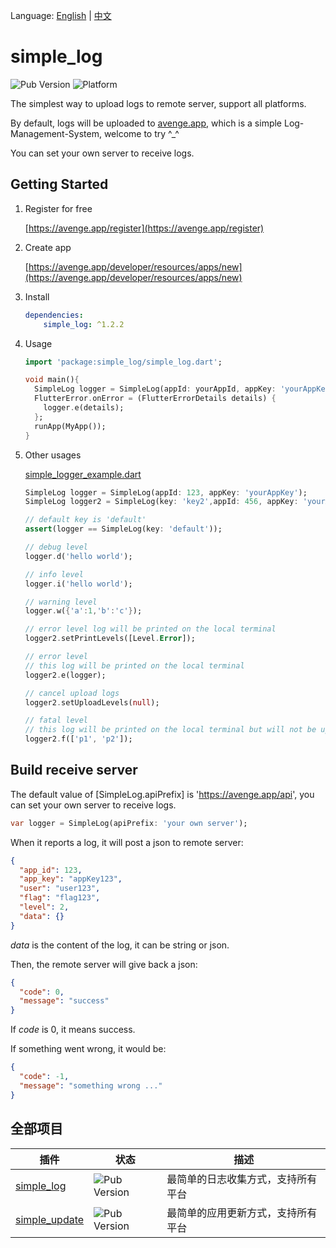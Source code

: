 Language: [English](README.md) | [中文](README_zh-CN.md)

# simple_log
![Pub Version](https://img.shields.io/pub/v/simple_log?style=flat-square)
![Platform](https://img.shields.io/badge/platform-flutter%7Cflutter%20web%7Cdart%20vm-brightgreen)

The simplest way to upload logs to remote server, support all platforms.

By default, logs will be uploaded to [avenge.app](https://avenge.app), which is a simple Log-Management-System, welcome to try ^_^

You can set your own server to receive logs.

## Getting Started

1. Register for free

   [https://avenge.app/register](https://avenge.app/register)
2. Create app

   [https://avenge.app/developer/resources/apps/new](https://avenge.app/developer/resources/apps/new)

3. Install
   ```yaml
   dependencies:
       simple_log: ^1.2.2
   ```
4. Usage
   ```dart
   import 'package:simple_log/simple_log.dart';

   void main(){
     SimpleLog logger = SimpleLog(appId: yourAppId, appKey: 'yourAppKey');
     FlutterError.onError = (FlutterErrorDetails details) {
       logger.e(details);
     };
     runApp(MyApp());
   }
    ```
5. Other usages

   [simple_logger_example.dart](example/simple_logger_example.dart)
    ```dart
   SimpleLog logger = SimpleLog(appId: 123, appKey: 'yourAppKey');
   SimpleLog logger2 = SimpleLog(key: 'key2',appId: 456, appKey: 'yourAppKey2');
   
   // default key is 'default'
   assert(logger == SimpleLog(key: 'default'));
   
   // debug level
   logger.d('hello world');
   
   // info level
   logger.i('hello world');
   
   // warning level
   logger.w({'a':1,'b':'c'}); 
   
   // error level log will be printed on the local terminal
   logger2.setPrintLevels([Level.Error]);
   
   // error level
   // this log will be printed on the local terminal
   logger2.e(logger); 
   
   // cancel upload logs
   logger2.setUploadLevels(null);
   
   // fatal level
   // this log will be printed on the local terminal but will not be uploaded
   logger2.f(['p1', 'p2']); 
    ```

## Build receive server

  
   The default value of [SimpleLog.apiPrefix] is 'https://avenge.app/api', you can set your own server to receive logs.
   ```dart
   var logger = SimpleLog(apiPrefix: 'your own server');
   ```
  
   When it reports a log, it will post a json to remote server:
   ```json
   {
     "app_id": 123,
     "app_key": "appKey123",
     "user": "user123",
     "flag": "flag123",
     "level": 2,
     "data": {}
   }
   ```
   *data* is the content of the log, it can be string or json.
  
   Then, the remote server will give back a json:
   ```json
   {
     "code": 0,
     "message": "success"
   }
   ```
   If *code* is 0, it means success.
  
   If something went wrong, it would be:
   ```json
   {
     "code": -1,
     "message": "something wrong ..."
   }
   ```

## 全部项目
| 插件                                                     | 状态                                                       | 描述                                                  |
| ------------------------------------------------------------ | ------------------------------------------------------------ | ------------------------------------------------------------ |
| [simple_log](https://github.com/creatint/flutter_simple_log) | ![Pub Version](https://img.shields.io/pub/v/simple_log?style=flat-square) | 最简单的日志收集方式，支持所有平台 |
| [simple_update](https://github.com/creatint/flutter_simple_update) | ![Pub Version](https://img.shields.io/pub/v/simple_update?style=flat-square) | 最简单的应用更新方式，支持所有平台 |
